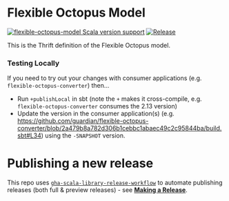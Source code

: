 # Flexible Octopus Model

[![flexible-octopus-model Scala version support](https://index.scala-lang.org/guardian/flexible-octopus-model/flexible-octopus-model/latest-by-scala-version.svg?platform=jvm)](https://index.scala-lang.org/guardian/flexible-octopus-model/flexible-octopus-model)
[![Release](https://github.com/guardian/flexible-octopus-model/actions/workflows/release.yml/badge.svg)](https://github.com/guardian/flexible-octopus-model/actions/workflows/release.yml)

This is the Thrift definition of the Flexible Octopus model.

### Testing Locally

If you need to try out your changes with consumer applications (e.g. `flexible-octopus-converter`) then...

- Run `+publishLocal` in sbt (note the `+` makes it cross-compile, e.g. `flexible-octopus-converter` consumes the 2.13 version)
- Update the version in the consumer application(s) (e.g. https://github.com/guardian/flexible-octopus-converter/blob/2a479b8a782d306b1cebbc1abaec49c2c95844ba/build.sbt#L34) using the `-SNAPSHOT` version.

# Publishing a new release

This repo uses [`gha-scala-library-release-workflow`](https://github.com/guardian/gha-scala-library-release-workflow)
to automate publishing releases (both full & preview releases) - see
[**Making a Release**](https://github.com/guardian/gha-scala-library-release-workflow/blob/main/docs/making-a-release.md).
